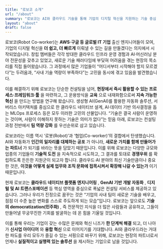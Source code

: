 ```yaml
---
title: "로보코 소개"
url: "/about"
summary: "로보코는 AI와 클라우드 기술을 통해 기업의 디지털 혁신을 지원하는 기술 중심 기업입니다"
layout: "about"
draft: false
---
```


로보코(Robot Co-worker)는 **AWS·구글 등 글로벌 IT 기업**  출신 엔지니어들이 모여, 기업의 디지털 혁신을 **더 쉽고, 더 빠르게**  이뤄낼 수 있는 길을 만들겠다는 의지에서 시작되었습니다. 창립 멤버들은 각각 방대한 클라우드 인프라 운영 경험과 AI·머신러닝 분야 전문성을 갖추고 있었고, 새로운 기술 패러다임에 부딪혀 어려움을 겪는 현장의 목소리를 직접 들어왔습니다. 그 과정에서 많은 기업들이 “어디서부터 시작해야 할지 모르겠다”는 두려움과, “사내 기술 역량이 부족하다”는 고민을 동시에 겪고 있음을 발견했습니다.

이를 해결하기 위해 로보코는 단순한 컨설팅을 넘어, **현장에서 즉시 활용할 수 있는 프로세스·프레임워크·툴** 을 마련하고, 그 운용방식을 **교육** 으로 내재화함으로써 **지속 가능한 혁신** 을 만드는 방법을 연구해 왔습니다. 생성형 AI(GenAI)를 활용한 자동화 솔루션, 서버리스 아키텍처를 중심으로 한 클라우드 네이티브 설계, AI·데이터 기반 의사결정을 돕는 MLOps 프로세스 등은 모두 이러한 고민의 산물입니다. “기술은 결국 사람이 운영하는 것이며, 사람이 이해하지 못하는 기술은 의미가 없다”는 믿음 아래, 로보코는 컨설팅 과정 전반에서 **팀 역량 강화** 를 우선순위로 삼고 있습니다.

로보코라는 이름 역시 ‘로봇(Robot)’과 ‘협업(Co-worker)’의 결합에서 탄생했습니다. AI와 자동화가 **인간의 일자리를 대체하는 공포** 가 아니라, **새로운 가치를 함께 만들어가는 파트너** 가 되기를 바라는 뜻을 담았기 때문입니다. 이를 위해 로보코는 다양한 규모와 업종의 기업들이 **기술적 도전** 을 지속적으로 시도하고, 그 결과를 토대로 **경쟁우위** 를 확립하도록 든든한 지원군이 되고자 합니다. 클라우드·AI 분야의 최신 기술만큼이나 중요한 것은, **이것을 어떻게 실제 업무와 조직 문화에 접목시켜서 확장해 나갈 수 있는가** 이기 때문입니다.

현재 로보코는 **클라우드 네이티브 플랫폼 엔지니어링** , **GenAI 기반 개발 자동화** , **디지털 및 AI 트랜스포메이션**  등 핵심 영역을 중심으로 폭넓은 컨설팅 서비스를 제공하고 있습니다. 그러나 우리가 진정으로 꿈꾸는 것은 “기업의 사내 팀이 새로운 기술을 배우고, 점점 더 수준 높은 변화를 스스로 주도하게 되는 모습”입니다. 로보코는 앞으로도 **기술의 democratization(민주화)** , 즉 전문적인 지식을 더 많은 사람들과 공유하고, 그들이 만들어낼 무궁무진한 기회를 발굴하는 데 온 힘을 기울일 것입니다.

이를 통해 우리는 기업이 갖는 수많은 문제와 혁신 니즈가 **한 단계씩 해결** 되고, 더 나아가 **신사업 아이디어** 와 **융합 혁신** 으로 이어지기를 기대합니다. AI와 클라우드라는 거대한 파도를 우리 모두가 즐길 수 있는 서핑으로 바꾸기 위해, 로보코는 현장의 파트너로서 언제나 **실질적이고 실행력 있는 솔루션** 을 제시하는 기업으로 남을 것입니다.

